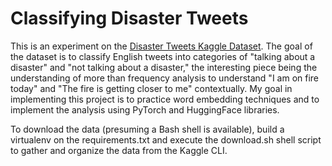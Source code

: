 # Classifying Disaster Tweets

This is an experiment on the [Disaster Tweets Kaggle Dataset](https://www.kaggle.com/c/nlp-getting-started/overview). The goal of the dataset is to classify English tweets into categories of "talking about a disaster" and "not talking about a disaster," the interesting piece being the understanding of more than frequency analysis to understand "I am on fire today" and "The fire is getting closer to me" contextually. My goal in implementing this project is to practice word embedding techniques and to implement the analysis using PyTorch and HuggingFace libraries.

To download the data (presuming a Bash shell is available), build a virtualenv on the requirements.txt and execute the download.sh shell script to gather and organize the data from the Kaggle CLI.